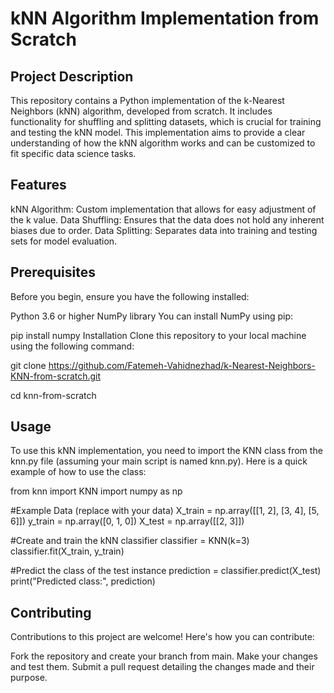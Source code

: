# kNN Algorithm Implementation from Scratch
## Project Description
This repository contains a Python implementation of the k-Nearest Neighbors (kNN) algorithm, developed from scratch. It includes functionality for shuffling and splitting datasets, which is crucial for training and testing the kNN model. This implementation aims to provide a clear understanding of how the kNN algorithm works and can be customized to fit specific data science tasks.

## Features
kNN Algorithm: Custom implementation that allows for easy adjustment of the k value.
Data Shuffling: Ensures that the data does not hold any inherent biases due to order.
Data Splitting: Separates data into training and testing sets for model evaluation.
## Prerequisites
Before you begin, ensure you have the following installed:

Python 3.6 or higher
NumPy library
You can install NumPy using pip:

pip install numpy
Installation
Clone this repository to your local machine using the following command:


git clone https://github.com/Fatemeh-Vahidnezhad/k-Nearest-Neighbors-KNN-from-scratch.git

cd knn-from-scratch
## Usage
To use this kNN implementation, you need to import the KNN class from the knn.py file (assuming your main script is named knn.py).
Here is a quick example of how to use the class:


from knn import KNN
import numpy as np

#Example Data (replace with your data)
X_train = np.array([[1, 2], [3, 4], [5, 6]])
y_train = np.array([0, 1, 0])
X_test = np.array([[2, 3]])

#Create and train the kNN classifier
classifier = KNN(k=3)
classifier.fit(X_train, y_train)

#Predict the class of the test instance
prediction = classifier.predict(X_test)
print("Predicted class:", prediction)
## Contributing
Contributions to this project are welcome! Here's how you can contribute:

Fork the repository and create your branch from main.
Make your changes and test them.
Submit a pull request detailing the changes made and their purpose.
